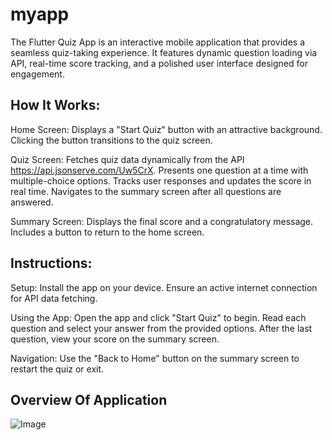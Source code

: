 # myapp

The Flutter Quiz App is an interactive mobile application that provides a seamless quiz-taking experience. It features dynamic question loading via API, real-time score tracking, and a polished user interface designed for engagement.

## How It Works:
Home Screen:
Displays a "Start Quiz" button with an attractive background.
Clicking the button transitions to the quiz screen.

Quiz Screen:
Fetches quiz data dynamically from the API https://api.jsonserve.com/Uw5CrX.
Presents one question at a time with multiple-choice options.
Tracks user responses and updates the score in real time.
Navigates to the summary screen after all questions are answered.

Summary Screen:
Displays the final score and a congratulatory message.
Includes a button to return to the home screen.

## Instructions:
Setup:
Install the app on your device.
Ensure an active internet connection for API data fetching.

Using the App:
Open the app and click "Start Quiz" to begin.
Read each question and select your answer from the provided options.
After the last question, view your score on the summary screen.

Navigation:
Use the "Back to Home" button on the summary screen to restart the quiz or exit.

## Overview Of Application
![Image](https://github.com/user-attachments/assets/ef3fe315-7379-479a-bcae-ebc755985aea)



